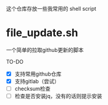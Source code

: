 这个仓库存放一些我常用的 shell script

# file_update.sh
一个简单的拉取github更新的脚本

TO-DO
- [x] 支持常用github仓库
- [x] 支持gitlab（尝试）
- [ ] checksum检查
- [ ] 检查是否安装jq，没有的话则提示安装
